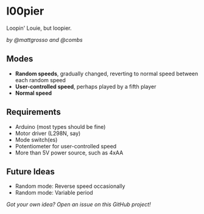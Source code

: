 # l00pier
Loopin' Louie, but loopier.

_by @mattgrosso and @combs_

## Modes

- **Random speeds**, gradually changed, reverting to normal speed between each random speed
- **User-controlled speed**, perhaps played by a fifth player
- **Normal speed**

## Requirements

- Arduino (most types should be fine)
- Motor driver (L298N, say) 
- Mode switch(es)
- Potentiometer for user-controlled speed
- More than 5V power source, such as 4xAA

## Future Ideas

- Random mode: Reverse speed occasionally
- Random mode: Variable period 

_Got your own idea? Open an issue on this GitHub project!_
